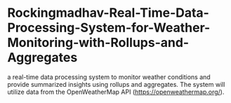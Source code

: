 # Rockingmadhav-Real-Time-Data-Processing-System-for-Weather-Monitoring-with-Rollups-and-Aggregates
a real-time data processing system to monitor weather conditions and provide summarized insights using rollups and aggregates. The system will utilize data from the OpenWeatherMap API (https://openweathermap.org/).
